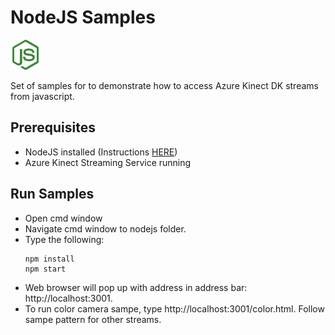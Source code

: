 # NodeJS Samples
![NodeJS](../images/logo_nodejs.png)

Set of samples for to demonstrate how to access Azure Kinect DK streams from javascript. 

## Prerequisites
- NodeJS installed (Instructions [HERE](https://nodejs.org/en/))
- Azure Kinect Streaming Service running

## Run Samples
- Open cmd window
- Navigate cmd window to nodejs folder.
- Type the following:
  ```
  npm install
  npm start
  ```
- Web browser will pop up with address in address bar: http://localhost:3001.
- To run color camera sampe, type http://localhost:3001/color.html. Follow sampe pattern for other streams.
